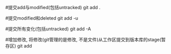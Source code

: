 #提交add与modified(包括untracked)
git add .

#提交modified和deleted
git add -u

#提交所有变化(包括untracked)
git add -A

#增加修改, 将修改(git管理的是修改, 不是文件)从工作区提交到版本库的stage(暂存区)
git add <filename>
	
